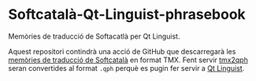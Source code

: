 # Softcatalà-Qt-Linguist-phrasebook
Memòries de traducció de Softacatlà per Qt Linguist.

Aquest repositori contindrà una acció de GitHub que descarregarà les [memòries de traducció de Softcatalà](https://www.softcatala.org/recursos/memories/) en format TMX.
Fent servir [tmx2qph](https://github.com/Eloitor/tmx2qph) seran convertides al format `.qph` perquè es pugin fer servir a [Qt Linguist](https://doc.qt.io/qt-6/linguist-reusing-translations.html).
